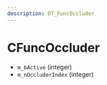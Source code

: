 ```yaml
---
description: DT_FuncOccluder
---
```


# CFuncOccluder


* `m_bActive` (integer)
* `m_nOccluderIndex` (integer)